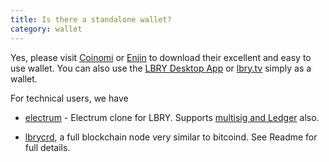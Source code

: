 ```yaml
---
title: Is there a standalone wallet?
category: wallet
---
```


Yes, please visit [Coinomi](http://www.coinomi.com) or [Enjin](https://play.google.com/store/apps/details?id=com.enjin.mobile.wallet) to download their excellent and easy to use wallet. You can also use the [LBRY Desktop App](https://lbry.com/get) or [lbry.tv](https://lbry.tv) simply as a wallet. 

For technical users, we have

- [electrum]( https://github.com/kodxana/LBRY-Vault/releases/) - Electrum clone for LBRY. Supports [multisig and Ledger](https://lbry.com/faq/multisig) also.

- [lbrycrd](https://github.com/lbryio/lbrycrd/releases), a full blockchain node very similar to bitcoind. See Readme for full details.
